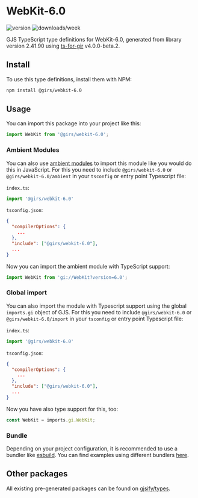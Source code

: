 
# WebKit-6.0

![version](https://img.shields.io/npm/v/@girs/webkit-6.0)
![downloads/week](https://img.shields.io/npm/dw/@girs/webkit-6.0)


GJS TypeScript type definitions for WebKit-6.0, generated from library version 2.41.90 using [ts-for-gir](https://github.com/gjsify/ts-for-gir) v4.0.0-beta.2.


## Install

To use this type definitions, install them with NPM:
```bash
npm install @girs/webkit-6.0
```

## Usage

You can import this package into your project like this:
```ts
import WebKit from '@girs/webkit-6.0';
```

### Ambient Modules

You can also use [ambient modules](https://github.com/gjsify/ts-for-gir/tree/main/packages/cli#ambient-modules) to import this module like you would do this in JavaScript.
For this you need to include `@girs/webkit-6.0` or `@girs/webkit-6.0/ambient` in your `tsconfig` or entry point Typescript file:

`index.ts`:
```ts
import '@girs/webkit-6.0'
```

`tsconfig.json`:
```json
{
  "compilerOptions": {
    ...
  },
  "include": ["@girs/webkit-6.0"],
  ...
}
```

Now you can import the ambient module with TypeScript support: 

```ts
import WebKit from 'gi://WebKit?version=6.0';
```

### Global import

You can also import the module with Typescript support using the global `imports.gi` object of GJS.
For this you need to include `@girs/webkit-6.0` or `@girs/webkit-6.0/import` in your `tsconfig` or entry point Typescript file:

`index.ts`:
```ts
import '@girs/webkit-6.0'
```

`tsconfig.json`:
```json
{
  "compilerOptions": {
    ...
  },
  "include": ["@girs/webkit-6.0"],
  ...
}
```

Now you have also type support for this, too:

```ts
const WebKit = imports.gi.WebKit;
```

### Bundle

Depending on your project configuration, it is recommended to use a bundler like [esbuild](https://esbuild.github.io/). You can find examples using different bundlers [here](https://github.com/gjsify/ts-for-gir/tree/main/examples).

## Other packages

All existing pre-generated packages can be found on [gjsify/types](https://github.com/gjsify/types).

